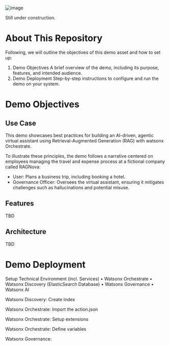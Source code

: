 ![image](https://github.ibm.com/celestial-ai-assistants-and-genai/travel-ai-assistant/assets/447377/4b98cdf6-4570-48ee-b708-8960d4a484a9)

Still under construction. 

# About This Repository 
Following, we will outline the objectives of this demo asset and how to set up: 
1.	Demo Objectives 
A brief overview of the demo, including its purpose, features, and intended audience.
2.	Demo Deployment
Step-by-step instructions to configure and run the demo on your system.

# Demo Objectives 

## Use Case 

This demo showcases best practices for building an AI-driven, agentic virtual assistant using Retrieval-Augmented Generation (RAG) with watsonx Orchestrate.

To illustrate these principles, the demo follows a narrative centered on employees managing the travel and expense process at a fictional company called RAGNova:

- User: Plans a business trip, including booking a hotel.
- Governance Officer: Oversees the virtual assistant, ensuring it mitigates challenges such as hallucinations and potential misuse.

## Features 

TBD 

## Architecture 

TBD

# Demo Deployment

Setup Technical Environment (incl. Services) 
•	Watsonx Orchestrate 
•	Watsonx Discovery (ElasticSearch Database) 
•	Watsonx Governance
•	Watsonx AI 

Watsonx Discovery: Create index 

Watsonx Orchestrate: Import the action.json

Watsonx Orchestrate: Setup extensions

Watsonx Orchestrate: Define variables

Watsonx Governance: 

